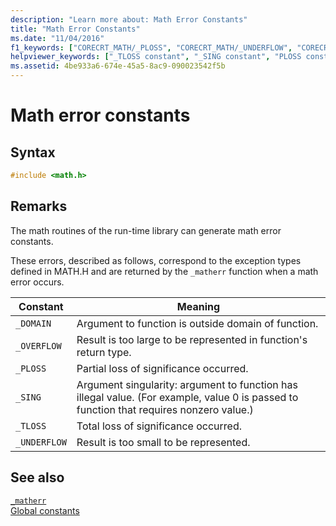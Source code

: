 ```yaml
---
description: "Learn more about: Math Error Constants"
title: "Math Error Constants"
ms.date: "11/04/2016"
f1_keywords: ["CORECRT_MATH/_PLOSS", "CORECRT_MATH/_UNDERFLOW", "CORECRT_MATH/_TLOSS", "CORECRT_MATH/_SING", "CORECRT_MATH/_DOMAIN", "CORECRT_MATH/_OVERFLOW", "_PLOSS", "_UNDERFLOW", "_TLOSS", "_SING", "_DOMAIN", "_OVERFLOW"]
helpviewer_keywords: ["_TLOSS constant", "_SING constant", "PLOSS constant", "UNDERFLOW constant", "_UNDERFLOW constant", "_OVERFLOW constant", "DOMAIN constant", "OVERFLOW constant", "TLOSS constant", "SING constant", "_DOMAIN constant", "_PLOSS constant", "math error constants"]
ms.assetid: 4be933a6-674e-45a5-8ac9-090023542f5b
---
```

# Math error constants

## Syntax

```C
#include <math.h>
```

## Remarks

The math routines of the run-time library can generate math error constants.

These errors, described as follows, correspond to the exception types defined in MATH.H and are returned by the `_matherr` function when a math error occurs.

| Constant | Meaning |
|---|---|
| `_DOMAIN` | Argument to function is outside domain of function. |
| `_OVERFLOW` | Result is too large to be represented in function's return type. |
| `_PLOSS` | Partial loss of significance occurred. |
| `_SING` | Argument singularity: argument to function has illegal value. (For example, value 0 is passed to function that requires nonzero value.) |
| `_TLOSS` | Total loss of significance occurred. |
| `_UNDERFLOW` | Result is too small to be represented. |

## See also

[`_matherr`](./reference/matherr.md)\
[Global constants](./global-constants.md)
